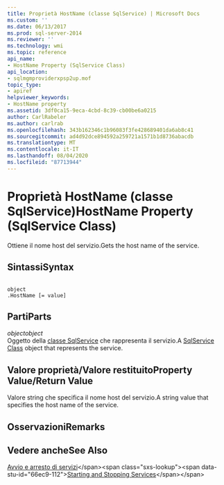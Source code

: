 ```yaml
---
title: Proprietà HostName (classe SqlService) | Microsoft Docs
ms.custom: ''
ms.date: 06/13/2017
ms.prod: sql-server-2014
ms.reviewer: ''
ms.technology: wmi
ms.topic: reference
api_name:
- HostName Property (SqlService Class)
api_location:
- sqlmgmproviderxpsp2up.mof
topic_type:
- apiref
helpviewer_keywords:
- HostName property
ms.assetid: 3df0ca15-9eca-4cbd-8c39-cb00be6a0215
author: CarlRabeler
ms.author: carlrab
ms.openlocfilehash: 343b162346c1b96083f3fe428689401da6ab8c41
ms.sourcegitcommit: ad4d92dce894592a259721a1571b1d8736abacdb
ms.translationtype: MT
ms.contentlocale: it-IT
ms.lasthandoff: 08/04/2020
ms.locfileid: "87713944"
---
```

# <a name="hostname-property-sqlservice-class"></a><span data-ttu-id="66ec9-102">Proprietà HostName (classe SqlService)</span><span class="sxs-lookup"><span data-stu-id="66ec9-102">HostName Property (SqlService Class)</span></span>
  <span data-ttu-id="66ec9-103">Ottiene il nome host del servizio.</span><span class="sxs-lookup"><span data-stu-id="66ec9-103">Gets the host name of the service.</span></span>  
  
## <a name="syntax"></a><span data-ttu-id="66ec9-104">Sintassi</span><span class="sxs-lookup"><span data-stu-id="66ec9-104">Syntax</span></span>  
  
```  
  
object  
.HostName [= value]  
```  
  
## <a name="parts"></a><span data-ttu-id="66ec9-105">Parti</span><span class="sxs-lookup"><span data-stu-id="66ec9-105">Parts</span></span>  
 <span data-ttu-id="66ec9-106">*object*</span><span class="sxs-lookup"><span data-stu-id="66ec9-106">*object*</span></span>  
 <span data-ttu-id="66ec9-107">Oggetto della [classe SqlService](sqlservice-class.md) che rappresenta il servizio.</span><span class="sxs-lookup"><span data-stu-id="66ec9-107">A [SqlService Class](sqlservice-class.md) object that represents the service.</span></span>  
  
## <a name="property-valuereturn-value"></a><span data-ttu-id="66ec9-108">Valore proprietà/Valore restituito</span><span class="sxs-lookup"><span data-stu-id="66ec9-108">Property Value/Return Value</span></span>  
 <span data-ttu-id="66ec9-109">Valore string che specifica il nome host del servizio.</span><span class="sxs-lookup"><span data-stu-id="66ec9-109">A string value that specifies the host name of the service.</span></span>  
  
## <a name="remarks"></a><span data-ttu-id="66ec9-110">Osservazioni</span><span class="sxs-lookup"><span data-stu-id="66ec9-110">Remarks</span></span>  
  
## <a name="see-also"></a><span data-ttu-id="66ec9-111">Vedere anche</span><span class="sxs-lookup"><span data-stu-id="66ec9-111">See Also</span></span>  
 <span data-ttu-id="66ec9-112">[Avvio e arresto di servizi](https://technet.microsoft.com/library/ms174886\(v=sql.105\).aspx)</span><span class="sxs-lookup"><span data-stu-id="66ec9-112">[Starting and Stopping Services](https://technet.microsoft.com/library/ms174886\(v=sql.105\).aspx)</span></span>  
  
  
